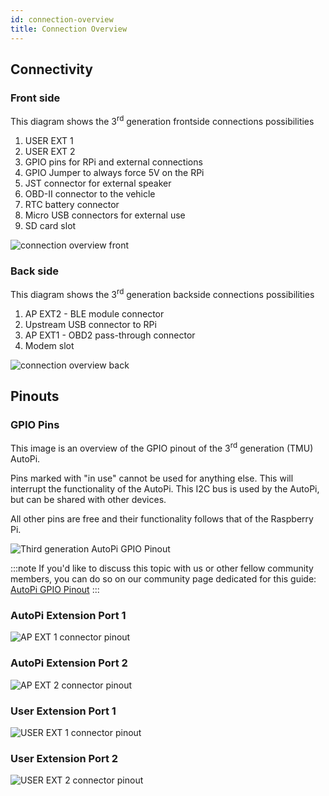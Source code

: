 ```yaml
---
id: connection-overview
title: Connection Overview
---
```


## Connectivity

### Front side

This diagram shows the 3<sup>rd</sup> generation frontside connections possibilities

1. USER EXT 1
2. USER EXT 2
3. GPIO pins for RPi and external connections
4. GPIO Jumper to always force 5V on the RPi
5. JST connector for external speaker
6. OBD-II connector to the vehicle
7. RTC battery connector
8. Micro USB connectors for external use
9. SD card slot

![connection overview front](/img/hardware/legacy_devices/autopi_dongle_gen3/connection_overview/side1.png)

### Back side

This diagram shows the 3<sup>rd</sup> generation backside connections possibilities

1. AP EXT2 - BLE module connector
2. Upstream USB connector to RPi
3. AP EXT1 - OBD2 pass-through connector
4. Modem slot

![connection overview back](/img/hardware/legacy_devices/autopi_dongle_gen3/connection_overview/side2.png)

## Pinouts

### GPIO Pins

This image is an overview of the GPIO pinout of the 3<sup>rd</sup> generation (TMU) AutoPi.

Pins marked with "in use" cannot be used for anything else. This will interrupt the functionality
of the AutoPi. This I2C bus is used by the AutoPi, but can be shared with other devices. 

All other pins are free and their functionality follows that of the Raspberry Pi.

![Third generation AutoPi GPIO Pinout](/img/hardware/legacy_devices/autopi_dongle_gen3/connection_overview/gpio_pinout_gen3.png)

:::note
If you'd like to discuss this topic with us or other fellow community members, you can do so on
our community page dedicated for this guide:
[AutoPi GPIO Pinout](https://community.autopi.io/t/autopi-gpio-pinout/271)
:::


### AutoPi Extension Port 1

![AP EXT 1 connector pinout](/img/hardware/legacy_devices/autopi_dongle_gen3/connection_overview/AP_EXT1.png)

### AutoPi Extension Port 2

![AP EXT 2 connector pinout](/img/hardware/legacy_devices/autopi_dongle_gen3/connection_overview/AP_EXT2.png)

### User Extension Port 1

![USER EXT 1 connector pinout](/img/hardware/legacy_devices/autopi_dongle_gen3/connection_overview/USER_EXT1.png)

### User Extension Port 2

![USER EXT 2 connector pinout](/img/hardware/legacy_devices/autopi_dongle_gen3/connection_overview/USER_EXT2.png)

